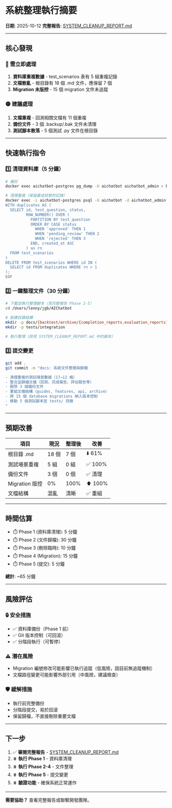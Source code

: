 # 系統整理執行摘要

**日期**: 2025-10-12
**完整報告**: [SYSTEM_CLEANUP_REPORT.md](./SYSTEM_CLEANUP_REPORT.md)

---

## 核心發現

### 🔴 需立即處理

1. **資料庫重複數據** - test_scenarios 表有 5 組重複記錄
2. **文檔散亂** - 根目錄有 18 個 .md 文件，應保留 7 個
3. **Migration 未版控** - 15 個 migration 文件未追蹤

### 🟡 建議處理

1. **文檔重複** - 回測相關文檔有 11 個重複
2. **備份文件** - 3 個 .backup/.bak 文件未清理
3. **測試腳本散落** - 5 個測試 .py 文件在根目錄

---

## 快速執行指令

### 1️⃣ 清理資料庫（5 分鐘）

```bash
# 備份
docker exec aichatbot-postgres pg_dump -U aichatbot aichatbot_admin > backup_$(date +%Y%m%d).sql

# 清理重複（保留最佳狀態的記錄）
docker exec -i aichatbot-postgres psql -U aichatbot -d aichatbot_admin << 'EOF'
WITH duplicates AS (
  SELECT id, test_question, status,
         ROW_NUMBER() OVER (
           PARTITION BY test_question
           ORDER BY CASE status
             WHEN 'approved' THEN 1
             WHEN 'pending_review' THEN 2
             WHEN 'rejected' THEN 3
           END, created_at ASC
         ) as rn
  FROM test_scenarios
)
DELETE FROM test_scenarios WHERE id IN (
  SELECT id FROM duplicates WHERE rn > 1
);
EOF
```

### 2️⃣ 一鍵整理文件（30 分鐘）

```bash
# 下載並執行整理腳本（見完整報告 Phase 2-5）
cd /Users/lenny/jgb/AIChatbot

# 創建目錄結構
mkdir -p docs/{backtest/archive/{completion_reports,evaluation_reports},archive/{completion_reports,evaluation_reports,fix_reports,design_docs,deprecated_guides},examples/{test_data,extracted_data},guides,features,api,planning}
mkdir -p tests/integration

# 執行整理（詳見 SYSTEM_CLEANUP_REPORT.md 中的腳本）
```

### 3️⃣ 提交變更

```bash
git add .
git commit -m "docs: 系統文件整理與歸檔

- 清理重複的測試場景數據（17→12 條）
- 整合並歸檔文檔（回測、完成報告、評估報告等）
- 刪除 3 個備份文件
- 重組文檔結構（guides, features, api, archive）
- 將 15 個 database migrations 納入版本控制
- 移動 5 個測試腳本至 tests/ 目錄
"
```

---

## 預期改善

| 項目 | 現況 | 整理後 | 改善 |
|------|------|--------|------|
| 根目錄 .md | 18 個 | 7 個 | ⬇️ 61% |
| 測試場景重複 | 5 組 | 0 組 | ✅ 100% |
| 備份文件 | 3 個 | 0 個 | ✅ 清理 |
| Migration 版控 | 0% | 100% | ⬆️ 100% |
| 文檔結構 | 混亂 | 清晰 | ✅ 重組 |

---

## 時間估算

- ⏱️ Phase 1 (資料庫清理): 5 分鐘
- ⏱️ Phase 2 (文件歸檔): 30 分鐘
- ⏱️ Phase 3 (刪除臨時): 10 分鐘
- ⏱️ Phase 4 (Migration): 15 分鐘
- ⏱️ Phase 5 (提交): 5 分鐘

**總計**: ~65 分鐘

---

## 風險評估

### 🔒 安全措施
- ✅ 資料庫備份（Phase 1 前）
- ✅ Git 版本控制（可回滾）
- ✅ 分階段執行（可暫停）

### ⚠️ 潛在風險
- Migration 編號修改可能影響已執行追蹤（低風險，因目前無追蹤機制）
- 文檔路徑變更可能影響外部引用（中風險，建議檢查）

### 🛡️ 緩解措施
- 執行前完整備份
- 分階段提交，易於回滾
- 保留歸檔，不直接刪除重要文檔

---

## 下一步

1. ✅ **審閱完整報告** - [SYSTEM_CLEANUP_REPORT.md](./SYSTEM_CLEANUP_REPORT.md)
2. ⏸️ **執行 Phase 1** - 資料庫清理
3. ⏸️ **執行 Phase 2-4** - 文件整理
4. ⏸️ **執行 Phase 5** - 提交變更
5. ⏸️ **驗證功能** - 確保系統正常運作

---

**需要協助？** 查看完整報告或聯繫開發團隊。
